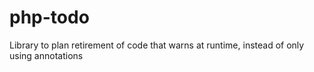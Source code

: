 # php-todo
Library to plan retirement of code that warns at runtime, instead of only using annotations 
